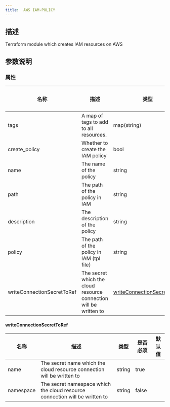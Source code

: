 ```yaml
---
title:  AWS IAM-POLICY
---
```


## 描述

Terraform module which creates IAM resources on AWS

## 参数说明


### 属性

 名称 | 描述 | 类型 | 是否必须 | 默认值 
 ------------ | ------------- | ------------- | ------------- | ------------- 
 tags | A map of tags to add to all resources. | map(string) | false |  
 create_policy | Whether to create the IAM policy | bool | false |  
 name | The name of the policy | string | false |  
 path | The path of the policy in IAM | string | false |  
 description | The description of the policy | string | false |  
 policy | The path of the policy in IAM (tpl file) | string | false |  
 writeConnectionSecretToRef | The secret which the cloud resource connection will be written to | [writeConnectionSecretToRef](#writeConnectionSecretToRef) | false |  


#### writeConnectionSecretToRef

 名称 | 描述 | 类型 | 是否必须 | 默认值 
 ------------ | ------------- | ------------- | ------------- | ------------- 
 name | The secret name which the cloud resource connection will be written to | string | true |  
 namespace | The secret namespace which the cloud resource connection will be written to | string | false |  
